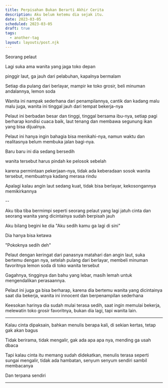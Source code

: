 ```yaml
---
title: Perpisahan Bukan Berarti Akhir Cerita
description: Aku belum ketemu dia sejak itu.
date: 2023-03-05
scheduled: 2023-03-05
draft: true
tags:
  - another-tag
layout: layouts/post.njk
---
```


Seorang pelaut

Lagi suka ama wanita yang jaga toko depan

pinggir laut, ga jauh dari pelabuhan, kapalnya bermalam

Setiap dia pulang dari berlayar, mampir ke toko grosir, beli minuman andalannya, lemon soda

Wanita ini nampak sederhana dari penampilannya, cantik dan kadang malu malu juga, wanita ini tinggal jauh dari tempat bekerja-nya

Pelaut ini berbadan besar dan tinggi, tinggal bersama ibu-nya, setiap pagi berharap kondisi cuaca baik, laut tenang dan membawa segunung ikan yang bisa dijualnya.

Pelaut ini hanya ingin bahagia bisa menikahi-nya, namun waktu dan realitasnya belum membuka jalan bagi-nya. 

Baru baru ini dia sedang bersedih

wanita tersebut harus pindah ke pelosok sebelah

karena permintaan pekerjaan-nya, tidak ada keberadaan sosok wanita tersebut, membuatnya kadang merasa rindu

Apalagi kalau angin laut sedang kuat, tidak bisa berlayar, kekosongannya memikirkannya


--

Aku tiba tiba bermimpi seperti seorang pelaut yang lagi jatuh cinta dan seorang wanita yang dicintainya sudah berpisah jauh

Aku bilang begini ke dia
"Aku sedih kamu ga lagi di sini"

Dia hanya bisa ketawa

"Pokoknya sedih deh"

Pelaut dengan keringat dari panasnya matahari dan angin laut, suka bertemu dengan nya, setelah pulang dari berlayar, membeli minuman favoritnya lemon soda di toko wanita tersebut

Gagahnya, tingginya dan bahu yang lebar, masih lemah untuk mengendalikan perasaannya.

Pelaut ini juga ga bisa berharap, karena dia bertemu wanita yang dicintainya saat dia bekerja, wanita ini innocent dan berpenampilan sederhana

Keesokan harinya dia sudah mulai terasa sedih, saat ingin memulai bekerja, melewatin toko grosir favoritnya, bukan dia lagi, tapi wanita lain.


---

Kalau cinta dipaksain, bahkan menulis berapa kali, di sekian kertas, tetap gak akan bagus

Tidak berirama, tidak mengalir, gak ada apa apa nya, mending ga usah dbaca

Tapi kalau cinta itu memang sudah didekatkan, menulis terasa seperti sungai mengalir, tidak ada hambatan, senyum senyum sendiri sambil membacanya

Dan terpana sendiri

---



